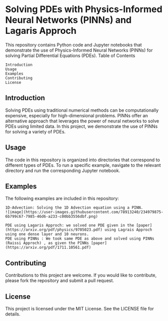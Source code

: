 # Solving PDEs with Physics-Informed Neural Networks (PINNs) and Lagaris Approch

This repository contains Python code and Jupyter notebooks that demonstrate the use of Physics-Informed Neural Networks (PINNs) for solving Partial Differential Equations (PDEs).
Table of Contents

    Introduction
    Usage
    Examples
    Contributing
    License

## Introduction

Solving PDEs using traditional numerical methods can be computationally expensive, especially for high-dimensional problems. PINNs offer an alternative approach that leverages the power of neural networks to solve PDEs using limited data. In this project, we demonstrate the use of PINNs for solving a variety of PDEs.


## Usage

The code in this repository is organized into directories that correspond to different types of PDEs. To run a specific example, navigate to the relevant directory and run the corresponding Jupyter notebook.

## Examples

The following examples are included in this repository:

    1D-Advection: Solving the 1D Advection equation using a PINN.
    ![image](https://user-images.githubusercontent.com/78913240/234979875-6b799c67-7985-46d6-a233-c00bb3556dbf.png)

    PDE using Lagaris Approch: we solved one PDE given in the [paper](https://arxiv.org/pdf/physics/9705023.pdf) using Lagrais Approch using one dense layer and 10 neurons.
    PDE using PINNs : We took same PDE as above and solved using PINNs (Raissi Approch) , as given the PINNs [paper](https://arxiv.org/pdf/1711.10561.pdf) 


## Contributing

Contributions to this project are welcome. If you would like to contribute, please fork the repository and submit a pull request.

## License

This project is licensed under the MIT License. See the LICENSE file for details.
